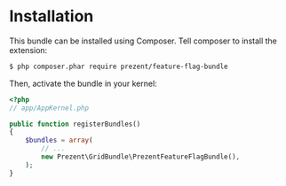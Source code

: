 # Installation

This bundle can be installed using Composer. Tell composer to install the extension:

```bash
$ php composer.phar require prezent/feature-flag-bundle
```

Then, activate the bundle in your kernel:

```php
<?php
// app/AppKernel.php

public function registerBundles()
{
    $bundles = array(
        // ...
        new Prezent\GridBundle\PrezentFeatureFlagBundle(),
    );
}
```